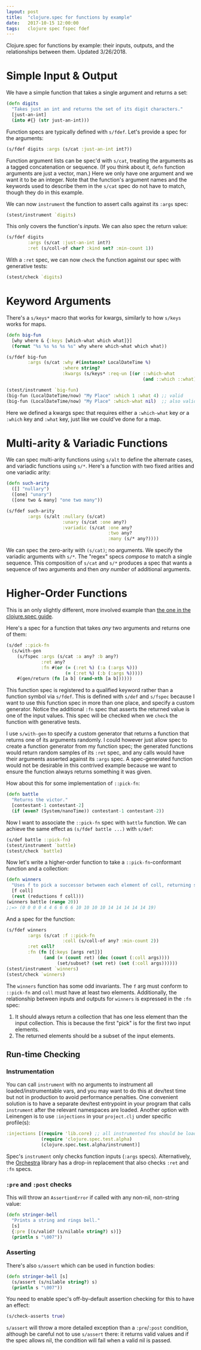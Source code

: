 ```yaml
---
layout: post
title:  "clojure.spec for functions by example"
date:   2017-10-15 12:00:00
tags:   clojure spec fspec fdef
---
```


Clojure.spec for functions by example: their inputs, outputs, and the relationships between them. Updated 3/26/2018.

# Simple Input & Output

We have a simple function that takes a single argument and returns a set:
```clojure
(defn digits
  "Takes just an int and returns the set of its digit characters."
  [just-an-int]
  (into #{} (str just-an-int)))
```

Function specs are typically defined with `s/fdef`. Let's provide a spec for the arguments:
```clojure
(s/fdef digits :args (s/cat :just-an-int int?))
```
Function argument lists can be spec'd with `s/cat`, treating the arguments as a tagged concatenation or sequence. (If you think about it, `defn` function arguments are just a vector, man.) Here we only have one argument and we want it to be an integer. Note that the function's argument names and the keywords used to describe them in the `s/cat` spec do not have to match, though they do in this example.

We can now `instrument` the function to assert calls against its `:args` spec:
```clojure
(stest/instrument `digits)
```

This only covers the function's _inputs_. We can also spec the return value:
```clojure
(s/fdef digits
        :args (s/cat :just-an-int int?)
        :ret (s/coll-of char? :kind set? :min-count 1))
```
With a `:ret` spec, we can now `check` the function against our spec with generative tests:
```clojure
(stest/check `digits)
```

# Keyword Arguments

There's a `s/keys*` macro that works for kwargs, similarly to how `s/keys` works for maps.

```clojure
(defn big-fun
  [why where & {:keys [which-what which what]}]
  (format "%s %s %s %s %s" why where which-what which what))

(s/fdef big-fun
        :args (s/cat :why #(instance? LocalDateTime %)
                     :where string?
                     :kwargs (s/keys* :req-un [(or ::which-what
                                                   (and ::which ::what))])))

(stest/instrument `big-fun)
(big-fun (LocalDateTime/now) "My Place" :which 1 :what 4) ;; valid
(big-fun (LocalDateTime/now) "My Place" :which-what nil)  ;; also valid
```
Here we defined a kwargs spec that requires either a `:which-what` key _or_ a `:which` key and `:what` key, just like we could've done for a map.

# Multi-arity & Variadic Functions

We can spec multi-arity functions using `s/alt` to define the alternate cases, and variadic functions using `s/*`. Here's a function with two fixed arities and one variadic arity:
```clojure
(defn such-arity
  ([] "nullary")
  ([one] "unary")
  ([one two & many] "one two many"))

(s/fdef such-arity
        :args (s/alt :nullary (s/cat)
                     :unary (s/cat :one any?)
                     :variadic (s/cat :one any?
                                      :two any?
                                      :many (s/* any?))))
```
We can spec the zero-arity with `(s/cat)`; no arguments. We specify the variadic arguments with `s/*`. The "regex" specs _compose_ to match a single sequence. This composition of `s/cat` and `s/*` produces a spec that wants a sequence of two arguments and then _any number_ of additional arguments.

# Higher-Order Functions

This is an only slightly different, more involved example than [the one in the clojure.spec guide](https://clojure.org/guides/spec#_higher_order_functions).

Here's a spec for a function that takes _any_ two arguments and returns one of them:
```clojure
(s/def ::pick-fn
  (s/with-gen
    (s/fspec :args (s/cat :a any? :b any?)
             :ret any?
             :fn #(or (= (:ret %) (:a (:args %)))
                      (= (:ret %) (:b (:args %)))))
    #(gen/return (fn [a b] (rand-nth [a b])))))
```
This function spec is registered to a qualified keyword rather than a function symbol via `s/fdef`. This is defined with `s/def` and `s/fspec` because I want to use this function spec in more than one place, and specify a custom generator. Notice the additional `:fn` spec that asserts the returned value is one of the input values. This spec will be checked when we `check` the function with generative tests.

I use `s/with-gen` to specify a custom generator that returns a function that returns one of its arguments randomly. I could however just allow spec to create a function generator from my function spec; the generated functions would return random samples of its `:ret` spec, and any calls would have their arguments asserted against its `:args` spec. A spec-generated function would not be desirable in this contrived example because we want to ensure the function always returns something it was given.

How about this for some implementation of `::pick-fn`:
```clojure
(defn battle
  "Returns the victor."
  [contestant-1 contestant-2]
  (if (even? (System/nanoTime)) contestant-1 contestant-2))
```
Now I want to associate the `::pick-fn` spec with `battle` function. We can achieve the same effect as `(s/fdef battle ...)` with `s/def`:
```clojure
(s/def battle ::pick-fn)
(stest/instrument `battle)
(stest/check `battle)
```

Now let's write a higher-order function to take a `::pick-fn`-conformant function and a collection:
```clojure
(defn winners
  "Uses f to pick a successor between each element of coll, returning sequence of successors."
  [f coll]
  (rest (reductions f coll)))
(winners battle (range 20))
;;=> (0 0 0 0 4 4 6 6 6 6 10 10 10 10 14 14 14 14 14 19)
```
And a spec for the function:
```clojure
(s/fdef winners
        :args (s/cat :f ::pick-fn
                     :coll (s/coll-of any? :min-count 2))
        :ret coll?
        :fn (fn [{:keys [args ret]}]
              (and (= (count ret) (dec (count (:coll args))))
                   (set/subset? (set ret) (set (:coll args))))))
(stest/instrument `winners)
(stest/check `winners)
```

The `winners` function has some odd invariants. The `f` arg must conform to `::pick-fn` and `coll` must have at least two elements. Additionally, the relationship between inputs and outputs for `winners` is expressed in the `:fn` spec:
1. It should always return a collection that has one less element than the input collection. This is because the first "pick" is for the first two input elements.
2. The returned elements should be a subset of the input elements.

## Run-time Checking

### Instrumentation

You can call `instrument` with no arguments to instrument all loaded/instrumentable vars, and you may want to do this at dev/test time but not in production to avoid performance penalties. One convenient solution is to have a separate dev/test entrypoint in your program that calls `instrument` after the relevant namespaces are loaded. Another option with Leinengen is to use `:injections` in your `project.clj` under specific profile(s):
```clojure
:injections [(require 'lib.core) ;; all instrumented fns should be loaded here
             (require 'clojure.spec.test.alpha)
             (clojure.spec.test.alpha/instrument)]
```

Spec's `instrument` only checks function inputs (`:args` specs). Alternatively, the [Orchestra](https://github.com/jeaye/orchestra) library has a drop-in replacement that also checks `:ret` and `:fn` specs.

### `:pre` and `:post` checks

This will throw an `AssertionError` if called with any non-nil, non-string value:
```clojure
(defn stringer-bell
  "Prints a string and rings bell."
  [s]
  {:pre [(s/valid? (s/nilable string?) s)]}
  (println s "\007"))
```

### Asserting

There's also `s/assert` which can be used in function bodies:
```clojure
(defn stringer-bell [s]
  (s/assert (s/nilable string?) s)
  (println s "\007"))
```
You need to enable spec's off-by-default assertion checking for this to have an effect:
```clojure
(s/check-asserts true)
```
`s/assert` will throw a more detailed exception than a `:pre`/`:post` condition, although be careful not to use `s/assert` there: it returns valid values and if the spec allows nil, the condition will fail when a valid nil is passed.
